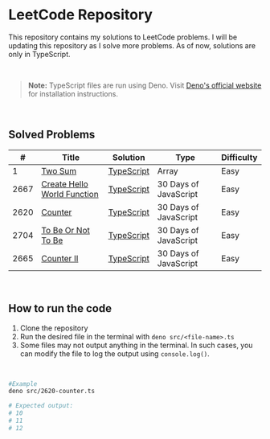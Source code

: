 # LeetCode Repository

This repository contains my solutions to LeetCode problems. I will be updating this repository as I solve more problems. As of now, solutions are only in TypeScript.

<br>

> **Note:** TypeScript files are run using Deno. Visit [Deno's official website](https://deno.land/) for installation instructions.

<br>

## Solved Problems

| #    | Title                                                                                     | Solution                                                | Type                  | Difficulty |
| ---- | ----------------------------------------------------------------------------------------- | ------------------------------------------------------- | --------------------- | ---------- |
| 1    | [Two Sum](https://leetcode.com/problems/two-sum/)                                         | [TypeScript](./src/1-two-sum.ts)                        | Array                 | Easy       |
| 2667 | [Create Hello World Function](https://leetcode.com/problems/create-hello-world-function/) | [TypeScript](./src/2667-create-hello-world-function.ts) | 30 Days of JavaScript | Easy       |
| 2620 | [Counter](https://leetcode.com/problems/counter/)                                         | [TypeScript](./src/2620-counter.ts)                     | 30 Days of JavaScript | Easy       |
| 2704 | [To Be Or Not To Be](https://leetcode.com/problems/to-be-or-not-to-be/)                   | [TypeScript](./src/2704-to-be-or-not-to-be.ts)          | 30 Days of JavaScript | Easy       |
| 2665 | [Counter II](https://leetcode.com/problems/counter-ii/)                                   | [TypeScript](./src/2665-counter-2.ts)                   | 30 Days of JavaScript | Easy       |

<br>

## How to run the code

1. Clone the repository
2. Run the desired file in the terminal with `deno src/<file-name>.ts`
3. Some files may not output anything in the terminal. In such cases, you can modify the file to log the output using `console.log()`.

<br>

```bash
#Example
deno src/2620-counter.ts

# Expected output:
# 10
# 11
# 12
```

<br>
